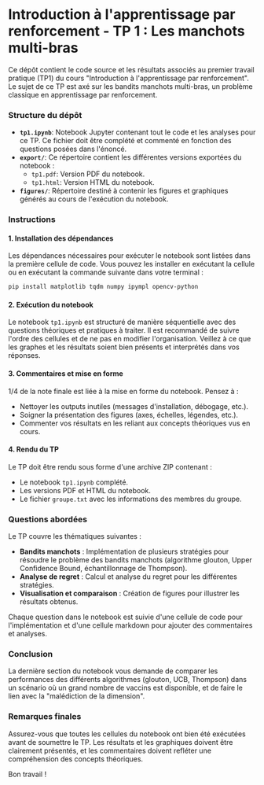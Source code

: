 # Introduction à l'apprentissage par renforcement - TP 1 : Les manchots multi-bras

Ce dépôt contient le code source et les résultats associés au premier travail pratique (TP1) du cours "Introduction à l'apprentissage par renforcement". Le sujet de ce TP est axé sur les bandits manchots multi-bras, un problème classique en apprentissage par renforcement.

### Structure du dépôt

- **`tp1.ipynb`**: Notebook Jupyter contenant tout le code et les analyses pour ce TP. Ce fichier doit être complété et commenté en fonction des questions posées dans l'énoncé.
- **`export/`**: Ce répertoire contient les différentes versions exportées du notebook :
  - `tp1.pdf`: Version PDF du notebook.
  - `tp1.html`: Version HTML du notebook.
- **`figures/`**: Répertoire destiné à contenir les figures et graphiques générés au cours de l'exécution du notebook.

### Instructions

#### 1. Installation des dépendances

Les dépendances nécessaires pour exécuter le notebook sont listées dans la première cellule de code. Vous pouvez les installer en exécutant la cellule ou en exécutant la commande suivante dans votre terminal :

```bash
pip install matplotlib tqdm numpy ipympl opencv-python
```

#### 2. Exécution du notebook

Le notebook `tp1.ipynb` est structuré de manière séquentielle avec des questions théoriques et pratiques à traiter. Il est recommandé de suivre l'ordre des cellules et de ne pas en modifier l'organisation. Veillez à ce que les graphes et les résultats soient bien présents et interprétés dans vos réponses.

#### 3. Commentaires et mise en forme

1/4 de la note finale est liée à la mise en forme du notebook. Pensez à :
- Nettoyer les outputs inutiles (messages d'installation, débogage, etc.).
- Soigner la présentation des figures (axes, échelles, légendes, etc.).
- Commenter vos résultats en les reliant aux concepts théoriques vus en cours.

#### 4. Rendu du TP

Le TP doit être rendu sous forme d'une archive ZIP contenant :
- Le notebook `tp1.ipynb` complété.
- Les versions PDF et HTML du notebook.
- Le fichier `groupe.txt` avec les informations des membres du groupe.

### Questions abordées

Le TP couvre les thématiques suivantes :
- **Bandits manchots** : Implémentation de plusieurs stratégies pour résoudre le problème des bandits manchots (algorithme glouton, Upper Confidence Bound, échantillonnage de Thompson).
- **Analyse de regret** : Calcul et analyse du regret pour les différentes stratégies.
- **Visualisation et comparaison** : Création de figures pour illustrer les résultats obtenus.

Chaque question dans le notebook est suivie d'une cellule de code pour l'implémentation et d'une cellule markdown pour ajouter des commentaires et analyses.

### Conclusion

La dernière section du notebook vous demande de comparer les performances des différents algorithmes (glouton, UCB, Thompson) dans un scénario où un grand nombre de vaccins est disponible, et de faire le lien avec la "malédiction de la dimension".

### Remarques finales

Assurez-vous que toutes les cellules du notebook ont bien été exécutées avant de soumettre le TP. Les résultats et les graphiques doivent être clairement présentés, et les commentaires doivent refléter une compréhension des concepts théoriques.

Bon travail !
